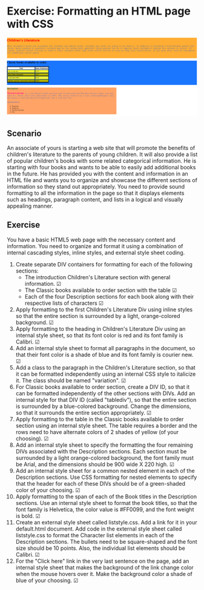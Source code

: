 # Exercise: Formatting an HTML page with CSS

![Top of UI](./images/UI.PNG)

## Scenario

An associate of yours is starting a web site that will promote the benefits of children's literature to the parents of young children. It will also provide a list of popular children's books with some related categorical information. He is starting with four books and wants to be able to easily add additional books in the future. He has provided you with the content and information in an HTML file and wants you to organize and showcase the different sections of information so they stand out appropriately. You need to provide sound formatting to all the information in the page so that it displays elements such as headings, paragraph content, and lists in a logical and visually appealing manner.

## Exercise

You have a basic HTML5 web page with the necessary content and information. You need to organize and format it using a combination of internal cascading styles, inline styles, and external style sheet coding.

1. Create separate DIV containers for formatting for each of the following sections:
    - The introduction Children's Literature  section with general information. &#9745;
    - The Classic books available to order  section with the table &#9745;
    - Each of the four Description  sections for each book along with their respective lists of characters &#9745;
2. Apply formatting to the first Children's Literature  Div using inline  styles so that the entire section is surrounded by a light, orange-colored background. &#9745;
3. Apply formatting to the heading in Children's Literature  Div using an internal  style sheet, so that its font color is red  and its font family is Calibri. &#9745;
4. Add an internal  style sheet to format all paragraphs in the document, so that their font color is a shade of blue  and its font family is courier new. &#9745;
5. Add a class  to the paragraph in the Children's Literature  section, so that it can be formatted independently using an internal CSS style to italicize it. The class should be named "variation". &#9745;
6. For Classic books available to order  section, create a DIV ID, so that it can be formatted independently of the other sections with DIVs. Add an internal  style for that DIV ID (called "tablediv"), so that the entire section is surrounded by a blue-colored background. Change the dimensions, so that it surrounds the entire section appropriately. &#9745;
7. Apply formatting to the table in the Classic books available to order  section using an internal style sheet. The table requires a border and the rows need to have alternate colors of 2 shades of yellow (of your choosing). &#9745;
8. Add an internal style sheet to specify the formatting the four remaining DIVs associated with the Description  sections. Each section must be surrounded by a light orange-colored background, the font family must be Arial, and the dimensions should be 900 wide X 220 high. &#9745;
9. Add an internal style sheet for a common nested element in each of the Description sections. Use CSS formatting for nested elements to specify that the header for each of these DIVs should be of a green-shaded color of your choosing. &#9745;
10. Apply formatting to the span of each of the Book titles in the Description  sections. Use an internal style sheet to format the book titles, so that the font family is Helvetica, the color value is #FF0099, and the font weight is bold. &#9745;
11. Create an external style sheet called liststyle.css. Add a link for it in your default.html document. Add code in the external style sheet called liststyle.css to format the Character list elements in each of the Description  sections. The bullets need to be square-shaped and the font size should be 10 points. Also, the individual list elements should be Calibri. &#9745;
12. For the "Click here" link in the very last sentence on the page, add an internal style sheet that makes the background of the link change color when the mouse hovers over it. Make the background color a shade of blue of your choosing. &#9745;